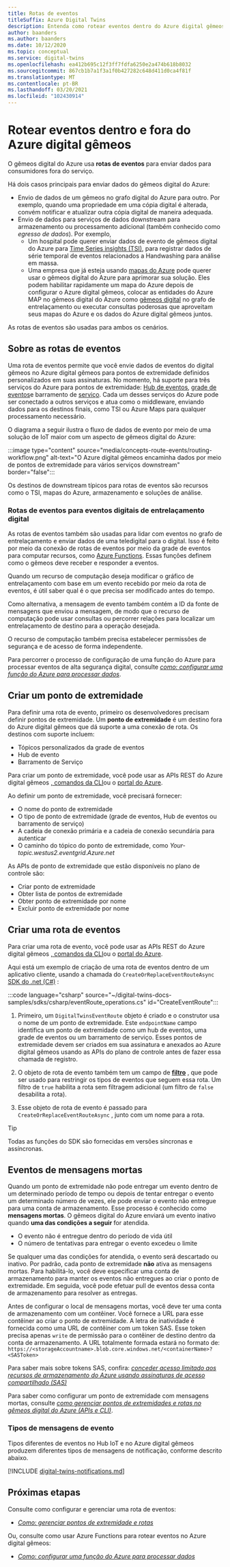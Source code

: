 ```yaml
---
title: Rotas de eventos
titleSuffix: Azure Digital Twins
description: Entenda como rotear eventos dentro do Azure digital gêmeos e para outros serviços do Azure.
author: baanders
ms.author: baanders
ms.date: 10/12/2020
ms.topic: conceptual
ms.service: digital-twins
ms.openlocfilehash: ea412b695c12f3ff7fdfa6250e2a474b618b8032
ms.sourcegitcommit: 867cb1b7a1f3a1f0b427282c648d411d0ca4f81f
ms.translationtype: MT
ms.contentlocale: pt-BR
ms.lasthandoff: 03/20/2021
ms.locfileid: "102430914"
---
```

# <a name="route-events-within-and-outside-of-azure-digital-twins"></a>Rotear eventos dentro e fora do Azure digital gêmeos

O gêmeos digital do Azure usa **rotas de eventos** para enviar dados para consumidores fora do serviço. 

Há dois casos principais para enviar dados do gêmeos digital do Azure:
* Envio de dados de um gêmeos no grafo digital do Azure para outro. Por exemplo, quando uma propriedade em uma cópia digital é alterada, convém notificar e atualizar outra cópia digital de maneira adequada.
* Envio de dados para serviços de dados downstream para armazenamento ou processamento adicional (também conhecido como *egresso de dados*). Por exemplo,
  - Um hospital pode querer enviar dados de evento de gêmeos digital do Azure para [Time Series insights (TSI)](../time-series-insights/overview-what-is-tsi.md), para registrar dados de série temporal de eventos relacionados a Handwashing para análise em massa.
  - Uma empresa que já esteja usando [mapas do Azure](../azure-maps/about-azure-maps.md) pode querer usar o gêmeos digital do Azure para aprimorar sua solução. Eles podem habilitar rapidamente um mapa do Azure depois de configurar o Azure digital gêmeos, colocar as entidades do Azure MAP no gêmeos digital do Azure como [gêmeos digital](concepts-twins-graph.md) no grafo de entrelaçamento ou executar consultas poderosas que aproveitam seus mapas do Azure e os dados do Azure digital gêmeos juntos.

As rotas de eventos são usadas para ambos os cenários.

## <a name="about-event-routes"></a>Sobre as rotas de eventos

Uma rota de eventos permite que você envie dados de eventos do digital gêmeos no Azure digital gêmeos para pontos de extremidade definidos personalizados em suas assinaturas. No momento, há suporte para três serviços do Azure para pontos de extremidade: [Hub de eventos](../event-hubs/event-hubs-about.md), [grade de eventos](../event-grid/overview.md)e barramento de [serviço](../service-bus-messaging/service-bus-messaging-overview.md). Cada um desses serviços do Azure pode ser conectado a outros serviços e atua como o middleware, enviando dados para os destinos finais, como TSI ou Azure Maps para qualquer processamento necessário.

O diagrama a seguir ilustra o fluxo de dados de evento por meio de uma solução de IoT maior com um aspecto de gêmeos digital do Azure:

:::image type="content" source="media/concepts-route-events/routing-workflow.png" alt-text="O Azure digital gêmeos encaminha dados por meio de pontos de extremidade para vários serviços downstream" border="false":::

Os destinos de downstream típicos para rotas de eventos são recursos como o TSI, mapas do Azure, armazenamento e soluções de análise.

### <a name="event-routes-for-internal-digital-twin-events"></a>Rotas de eventos para eventos digitais de entrelaçamento digital

As rotas de eventos também são usadas para lidar com eventos no grafo de entrelaçamento e enviar dados de uma teledigital para o digital. Isso é feito por meio da conexão de rotas de eventos por meio da grade de eventos para computar recursos, como [Azure Functions](../azure-functions/functions-overview.md). Essas funções definem como o gêmeos deve receber e responder a eventos. 

Quando um recurso de computação deseja modificar o gráfico de entrelaçamento com base em um evento recebido por meio da rota de eventos, é útil saber qual é o que precisa ser modificado antes do tempo. 

Como alternativa, a mensagem de evento também contém a ID da fonte de mensagens que enviou a mensagem, de modo que o recurso de computação pode usar consultas ou percorrer relações para localizar um entrelaçamento de destino para a operação desejada. 

O recurso de computação também precisa estabelecer permissões de segurança e de acesso de forma independente.

Para percorrer o processo de configuração de uma função do Azure para processar eventos de alta segurança digital, consulte [*como: configurar uma função do Azure para processar dados*](how-to-create-azure-function.md).

## <a name="create-an-endpoint"></a>Criar um ponto de extremidade

Para definir uma rota de evento, primeiro os desenvolvedores precisam definir pontos de extremidade. Um **ponto de extremidade** é um destino fora do Azure digital gêmeos que dá suporte a uma conexão de rota. Os destinos com suporte incluem:
* Tópicos personalizados da grade de eventos
* Hub de evento
* Barramento de Serviço

Para criar um ponto de extremidade, você pode usar as APIs REST do Azure digital gêmeos [, comandos da CLI](how-to-manage-routes-apis-cli.md#create-an-endpoint-for-azure-digital-twins)ou o [portal do Azure](how-to-manage-routes-portal.md#create-an-endpoint-for-azure-digital-twins).

Ao definir um ponto de extremidade, você precisará fornecer:
* O nome do ponto de extremidade
* O tipo de ponto de extremidade (grade de eventos, Hub de eventos ou barramento de serviço)
* A cadeia de conexão primária e a cadeia de conexão secundária para autenticar 
* O caminho do tópico do ponto de extremidade, como *Your-topic.westus2.eventgrid.Azure.net*

As APIs de ponto de extremidade que estão disponíveis no plano de controle são:
* Criar ponto de extremidade
* Obter lista de pontos de extremidade
* Obter ponto de extremidade por nome
* Excluir ponto de extremidade por nome

## <a name="create-an-event-route"></a>Criar uma rota de eventos
 
Para criar uma rota de evento, você pode usar as APIs REST do Azure digital gêmeos [, comandos da CLI](how-to-manage-routes-apis-cli.md#create-an-event-route)ou o [portal do Azure](how-to-manage-routes-portal.md#create-an-event-route).

Aqui está um exemplo de criação de uma rota de eventos dentro de um aplicativo cliente, usando a chamada do `CreateOrReplaceEventRouteAsync` [SDK do .net (C#)](/dotnet/api/overview/azure/digitaltwins/client) : 

:::code language="csharp" source="~/digital-twins-docs-samples/sdks/csharp/eventRoute_operations.cs" id="CreateEventRoute":::

1. Primeiro, um `DigitalTwinsEventRoute` objeto é criado e o construtor usa o nome de um ponto de extremidade. Este `endpointName` campo identifica um ponto de extremidade como um hub de eventos, uma grade de eventos ou um barramento de serviço. Esses pontos de extremidade devem ser criados em sua assinatura e anexados ao Azure digital gêmeos usando as APIs do plano de controle antes de fazer essa chamada de registro.

2. O objeto de rota de evento também tem um campo de [**filtro**](how-to-manage-routes-apis-cli.md#filter-events) , que pode ser usado para restringir os tipos de eventos que seguem essa rota. Um filtro de `true` habilita a rota sem filtragem adicional (um filtro de `false` desabilita a rota). 

3. Esse objeto de rota de evento é passado para `CreateOrReplaceEventRouteAsync` , junto com um nome para a rota.

> [!TIP]
> Todas as funções do SDK são fornecidas em versões síncronas e assíncronas.

## <a name="dead-letter-events"></a>Eventos de mensagens mortas

Quando um ponto de extremidade não pode entregar um evento dentro de um determinado período de tempo ou depois de tentar entregar o evento um determinado número de vezes, ele pode enviar o evento não entregue para uma conta de armazenamento. Esse processo é conhecido como **mensagens mortas**. O gêmeos digital do Azure enviará um evento inativo quando **uma das condições a seguir** for atendida. 

* O evento não é entregue dentro do período de vida útil
* O número de tentativas para entregar o evento excedeu o limite

Se qualquer uma das condições for atendida, o evento será descartado ou inativo. Por padrão, cada ponto de extremidade **não** ativa as mensagens mortas. Para habilitá-lo, você deve especificar uma conta de armazenamento para manter os eventos não entregues ao criar o ponto de extremidade. Em seguida, você pode efetuar pull de eventos dessa conta de armazenamento para resolver as entregas.

Antes de configurar o local de mensagens mortas, você deve ter uma conta de armazenamento com um contêiner. Você fornece a URL para esse contêiner ao criar o ponto de extremidade. A letra de inatividade é fornecida como uma URL de contêiner com um token SAS. Esse token precisa apenas `write` de permissão para o contêiner de destino dentro da conta de armazenamento. A URL totalmente formada estará no formato de: `https://<storageAccountname>.blob.core.windows.net/<containerName>?<SASToken>`

Para saber mais sobre tokens SAS, confira: [ *conceder acesso limitado aos recursos de armazenamento do Azure usando assinaturas de acesso compartilhado (SAS)*](../storage/common/storage-sas-overview.md)

Para saber como configurar um ponto de extremidade com mensagens mortas, consulte [*como gerenciar pontos de extremidades e rotas no gêmeos digital do Azure (APIs e CLI)*](how-to-manage-routes-apis-cli.md#create-an-endpoint-with-dead-lettering).

### <a name="types-of-event-messages"></a>Tipos de mensagens de evento

Tipos diferentes de eventos no Hub IoT e no Azure digital gêmeos produzem diferentes tipos de mensagens de notificação, conforme descrito abaixo.

[!INCLUDE [digital-twins-notifications.md](../../includes/digital-twins-notifications.md)]

## <a name="next-steps"></a>Próximas etapas

Consulte como configurar e gerenciar uma rota de eventos:
* [*Como: gerenciar pontos de extremidade e rotas*](how-to-manage-routes-apis-cli.md)

Ou, consulte como usar Azure Functions para rotear eventos no Azure digital gêmeos:
* [*Como: configurar uma função do Azure para processar dados*](how-to-create-azure-function.md)